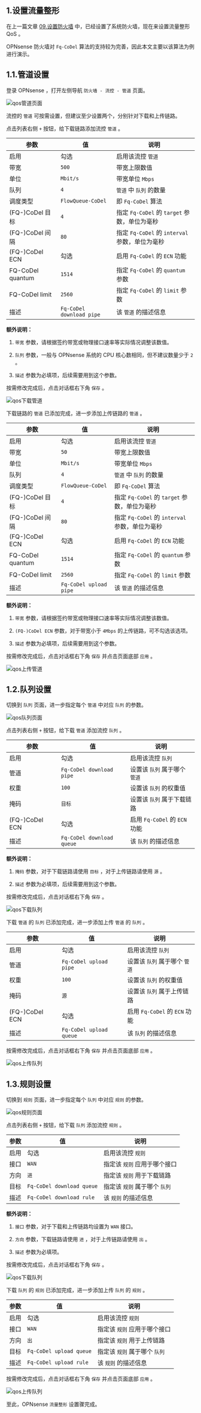 ## 1.设置流量整形

在上一篇文章 [09.设置防火墙](./09.设置防火墙.md) 中，已经设置了系统防火墙，现在来设置流量整形 QoS 。  

OPNsense 防火墙对 `Fq-CoDel` 算法的支持较为完善，因此本文主要以该算法为例进行演示。  

## 1.1.管道设置

登录 OPNsense ，打开左侧导航 `防火墙 - 流控 - 管道` 页面。  

![qos管道页面](img/p10/opn_qos_pipe_page.jpeg)

流控的 `管道` 可按需设置，但建议至少设置两个，分别针对下载和上传链路。  

点击列表右侧 ` + ` 按钮，给下载链路添加流控 `管道` 。  

|参数|值|说明|
|--|--|--|
|启用|勾选|启用该流控 `管道` |
|带宽|`500`|带宽上限数值|
|单位|`Mbit/s`|带宽单位 `Mbps` |
|队列|`4`|`管道` 中 `队列` 的数量|
|调度类型|`FlowQueue-CoDel`|即 `Fq-CoDel` 算法|
|(FQ-)CoDel 目标|`4`|指定 `Fq-CoDel` 的 `target` 参数，单位为毫秒|
|(FQ-)CoDel 间隔|`80`|指定 `Fq-CoDel` 的 `interval` 参数，单位为毫秒|
|(FQ-)CoDel ECN|勾选|启用 `Fq-CoDel` 的 `ECN` 功能|
|FQ-CoDel quantum|`1514`|指定 `Fq-CoDel` 的 `quantum` 参数|
|FQ-CoDel limit|`2560`|指定 `Fq-CoDel` 的 `limit` 参数|
|描述|`Fq-CoDel download pipe`|该 `管道` 的描述信息|

**额外说明：**  

1. `带宽` 参数，请根据签约带宽或物理接口速率等实际情况调整该数值。  

2. `队列` 参数，一般与 OPNsense 系统的 CPU 核心数相同，但不建议数量少于 `2` 。  

3. `描述` 参数为必填项，后续需要用到这个参数。  

按需修改完成后，点击对话框右下角 `保存` 。  

![qos下载管道](img/p10/opn_qos_pipe_download.jpeg)

下载链路的 `管道` 已添加完成，进一步添加上传链路的 `管道` 。  

|参数|值|说明|
|--|--|--|
|启用|勾选|启用该流控 `管道` |
|带宽|`50`|带宽上限数值|
|单位|`Mbit/s`|带宽单位 `Mbps` |
|队列|`4`|`管道` 中 `队列` 的数量|
|调度类型|`FlowQueue-CoDel`|即 `Fq-CoDel` 算法|
|(FQ-)CoDel 目标|`4`|指定 `Fq-CoDel` 的 `target` 参数，单位为毫秒|
|(FQ-)CoDel 间隔|`80`|指定 `Fq-CoDel` 的 `interval` 参数，单位为毫秒|
|(FQ-)CoDel ECN|勾选|启用 `Fq-CoDel` 的 `ECN` 功能|
|FQ-CoDel quantum|`1514`|指定 `Fq-CoDel` 的 `quantum` 参数|
|FQ-CoDel limit|`2560`|指定 `Fq-CoDel` 的 `limit` 参数|
|描述|`Fq-CoDel upload pipe`|该 `管道` 的描述信息|

**额外说明：**  

1. `带宽` 参数，请根据签约带宽或物理接口速率等实际情况调整该数值。  

2. `(FQ-)CoDel ECN` 参数，对于带宽小于 `4Mbps` 的上传链路，可不勾选该选项。  

3. `描述` 参数为必填项，后续需要用到这个参数。  

按需修改完成后，点击对话框右下角 `保存` 并点击页面底部 `应用` 。  

![qos上传管道](img/p10/opn_qos_pipe_upload.jpeg)

## 1.2.队列设置

切换到 `队列` 页面，进一步指定每个 `管道` 中对应 `队列` 的参数。  

![qos队列页面](img/p10/opn_qos_queue_page.jpeg)

点击列表右侧 ` + ` 按钮，给下载 `管道` 添加流控 `队列` 。  

|参数|值|说明|
|--|--|--|
|启用|勾选|启用该流控 `队列` |
|管道|`Fq-CoDel download pipe`|设置该 `队列` 属于哪个 `管道` |
|权重|`100`|设置该 `队列` 的权重值|
|掩码|`目标`|设置该 `队列` 属于下载链路|
|(FQ-)CoDel ECN|勾选|启用 `Fq-CoDel` 的 `ECN` 功能|
|描述|`Fq-CoDel download queue`|该 `队列` 的描述信息|

**额外说明：**  

1. `掩码` 参数，对于下载链路请使用 `目标` ，对于上传链路请使用 `源` 。  

2. `描述` 参数为必填项，后续需要用到这个参数。  

按需修改完成后，点击对话框右下角 `保存` 。  

![qos下载队列](img/p10/opn_qos_queue_download.jpeg)

下载 `管道` 的 `队列` 已添加完成，进一步添加上传 `管道` 的 `队列` 。  

|参数|值|说明|
|--|--|--|
|启用|勾选|启用该流控 `队列` |
|管道|`Fq-CoDel upload pipe`|设置该 `队列` 属于哪个 `管道` |
|权重|`100`|设置该 `队列` 的权重值|
|掩码|`源`|设置该 `队列` 属于上传链路|
|(FQ-)CoDel ECN|勾选|启用 `Fq-CoDel` 的 `ECN` 功能|
|描述|`Fq-CoDel upload queue`|该 `队列` 的描述信息|

按需修改完成后，点击对话框右下角 `保存` 并点击页面底部 `应用` 。  

![qos上传队列](img/p10/opn_qos_queue_upload.jpeg)

## 1.3.规则设置

切换到 `规则` 页面，进一步指定每个 `队列` 中对应 `规则` 的参数。  

![qos规则页面](img/p10/opn_qos_rules_page.jpeg)

点击列表右侧 ` + ` 按钮，给下载 `队列` 添加流控 `规则` 。  

|参数|值|说明|
|--|--|--|
|启用|勾选|启用该流控 `规则` |
|接口|`WAN`|指定该 `规则` 应用于哪个接口|
|方向|`进`|指定该 `规则` 用于下载链路|
|目标|`Fq-CoDel download queue`|指定该 `规则` 属于哪个 `队列`|
|描述|`Fq-CoDel download rule`|该 `规则` 的描述信息|

**额外说明：**  

1. `接口` 参数，对于下载和上传链路均设置为 `WAN` 接口。  

2. `方向` 参数，下载链路请使用 `进` ，对于上传链路请使用 `出` 。  

3. `描述` 参数为必填项。  

按需修改完成后，点击对话框右下角 `保存` 。  

![qos下载队列](img/p10/opn_qos_rules_download.jpeg)

下载 `队列` 的 `规则` 已添加完成，进一步添加上传 `队列` 的 `规则` 。  

|参数|值|说明|
|--|--|--|
|启用|勾选|启用该流控 `规则` |
|接口|`WAN`|指定该 `规则` 应用于哪个接口|
|方向|`出`|指定该 `规则` 用于上传链路|
|目标|`Fq-CoDel upload queue`|指定该 `规则` 属于哪个 `队列`|
|描述|`Fq-CoDel upload rule`|该 `规则` 的描述信息|

按需修改完成后，点击对话框右下角 `保存` 并点击页面底部 `应用` 。  

![qos上传队列](img/p10/opn_qos_rules_upload.jpeg)

至此，OPNsense `流量整形` 设置骤完成。  

